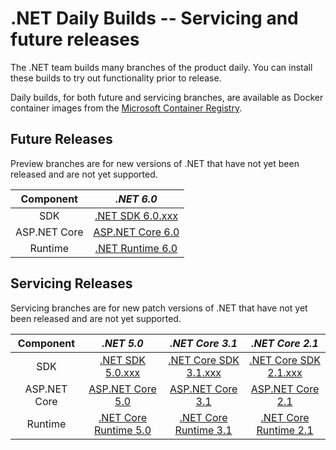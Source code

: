 # .NET Daily Builds -- Servicing and future releases

The .NET team builds many branches of the product daily. You can install these builds to try out functionality prior to release.

Daily builds, for both future and servicing branches, are available as Docker container images from the [Microsoft Container Registry](https://hub.docker.com/_/microsoft-dotnet-nightly/).

## Future Releases

Preview branches are for new versions of .NET that have not yet been released and are not yet supported.

|Component|*.NET 6.0*
|:------:|:------:|
|SDK|[.NET SDK 6.0.xxx](https://github.com/dotnet/installer/blob/master/README.md#installers-and-binaries)
|ASP.NET Core|[ASP.NET Core 6.0](https://github.com/aspnet/AspNetCore/blob/master/docs/DailyBuilds.md)
|Runtime|[.NET Runtime 6.0](https://github.com/dotnet/installer/blob/master/README.md#daily-builds)

## Servicing Releases

Servicing branches are for new patch versions of .NET that have not yet been released and are not yet supported.

|Component|*.NET 5.0*|*.NET Core 3.1*|*.NET Core 2.1*|
|:------:|:------:|:------:|:------:|
|SDK|[.NET SDK 5.0.xxx](https://github.com/dotnet/installer/blob/master/README.md#installers-and-binaries)|[.NET Core SDK 3.1.xxx](https://github.com/dotnet/core-sdk/blob/master/README.md#installers-and-binaries)|[.NET Core SDK 2.1.xxx](https://github.com/dotnet/cli/blob/release/2.1/README.md#installers-and-binaries)|
|ASP.NET Core|[ASP.NET Core 5.0](https://github.com/aspnet/AspNetCore/blob/master/docs/DailyBuilds.md)|[ASP.NET Core 3.1](https://github.com/aspnet/AspNetCore/blob/master/docs/DailyBuilds.md)|[ASP.NET Core 2.1](https://github.com/aspnet/AspNetCore/blob/master/docs/DailyBuilds.md)|
|Runtime|[.NET Core Runtime 5.0](https://github.com/dotnet/installer/blob/master/README.md#daily-builds)|[.NET Core Runtime 3.1](https://github.com/dotnet/core-setup/blob/master/README.md#daily-builds)|[.NET Core Runtime 2.1](https://github.com/dotnet/core-setup/blob/master/README.md#daily-builds)|
